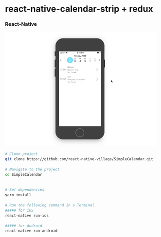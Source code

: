 # react-native-calendar-strip + redux 
### React-Native

<img src="./calendar.mov.gif" width="500">

```sh
# Clone project 
git clone https://github.com/react-native-village/SimpleCalendar.git

# Navigate to the project
cd SimpleCalendar 


# Set dependencies 
yarn install

# Run the following command in a Terminal
##### for iOS
react-native run-ios

##### for Android 
react-native run-android
```
